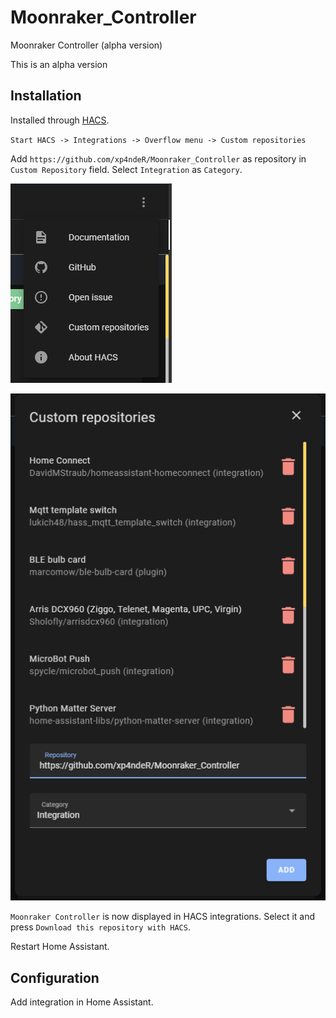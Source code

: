 # Moonraker_Controller

Moonraker Controller (alpha version)

This is an alpha version

## Installation

Installed through [HACS](https://hacs.xyz/).

`Start HACS -> Integrations -> Overflow menu -> Custom repositories`

Add `https://github.com/xp4ndeR/Moonraker_Controller` as repository in `Custom Repository` field.
Select `Integration` as `Category`.

![Step 01](img/HACS_01.png)


![Step 02](img/HACS_02.png)

`Moonraker Controller` is now displayed in HACS integrations. Select it and press `Download this repository with HACS`.

Restart Home Assistant.

## Configuration

Add integration in Home Assistant.
